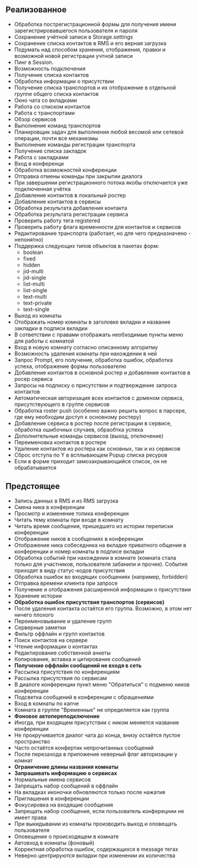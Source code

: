 Реализованное
-------------
* Обработка пострегистрационной формы для получения имени зарегистрировавшегося пользователя и пароля
* Сохранение учётной записи в Storage.settings
* Сохранение списка контактов в RMS и его верная загрузка
* Подумать над способом хранения, отображения, правки и возможной новой регистрации учтной записи
* Пинг в Session.
* Возможность подключения
* Получение списка контактов
* Обработка информации о присутствии
* Получение списка транспортов и их отображение в отдельной группе общего списка контактов
* Окно чата со вкладками
* Работа со списком контактов
* Работа с транспортами
* Обзор сервисов
* Выполнение команд транспортов
* Планировщик задач для выполнения любой весомой или сетевой операции, почти все механизмы
* Выполнение команды регистрации транспорта
* Получение списка закладок
* Работа с закладками
* Вход в конференци
* Обработка возможностей конференции
* Отправка отмены команды при закрытии диалога
* При завершении регистрационного потока якобы отключается уже подключенная учётка
* Добавление контактов в локальный ростер
* Добавление контактов в сервисы
* Обработка результата добавления контакта
* Обработка результата регистрации сервиса
* Проверить работу тега registered
* Проверить работу флага временности для контактов и сервисов
* Редактирование транспорта (работает, но для чего предназначено - непонятно)
* Поддержка следующих типов объектов в пакетах форм:
	* boolean 
	* fixed 
	* hidden 
	* jid-multi 
	* jid-single 
	* list-multi 
	* list-single 
	* text-multi 
	* text-private 
	* text-single 
* Выход из комнаты
* Отображать номер комнаты в заголовке вкладки и название закладки в подписи вкладки
* В сответствии с правами отображать необходимые пункты меню для работы с комнатой
* Вход в новую комнату согласно описанному алгоритму
* Возможность удаления комнаты при нахождении в ней
* Запрос Prompt, его получение, обработка ошибок, обработка успеха, отображение формы пользователю
* Добавление контактов в основной ростер и добавление контактов в росер сервиса
* Запросы на подписку о присутствии и подтверждение запроса контактов
* Автоматическая авторизация всех контактов с доменом сервиса, присутствующего в группе сервисов
* Обработка roster push (особенно важно решить вопрос в парсере, где ему необходим доступ к основному ростеру)
* Добавление сервиса в ростер после регистрации в сервисе, обработка ошибочных случаев, обраобтка успеха
* Дополнительные команды сервисов (выход, отключение)
* Переименовка контактов в ростере
* Удаление контактов из ростера как основных, так и из сервисов
* Сброс отступа по Y в всплывающем Popup списка ресуров
* Если в форме приходит замозакрывающийся список, он не обрабатывается

Предстоящее
-----------
* Запись данных в RMS и из RMS загрузка
* Смена ника в конференции
* Просмотр и изменение топика конференции
* Читать тему комнаты при входе в комнату
* Читать время сообщения, пришедшего из истории переписки конференции
* Отображение ников в сообщениях в конференции
* Отображение ника собеседника на вкладке приватного общения в конференции и номер комнаты в подписе вкладки
* Обработка событий при нахождении в комнате (комната стала только для участников, пользователя забанили и прочее). События приходят в виду статус-кодов присутствия
* Обработка ошибок во входящих сообщениях (например, forbidden)
* Отправка времени клиента при запросе
* Получение и отображения расширенной информации о присутствии
* Хранение истории
* **Обработка ошибок присутствия транспортов (сервисов)**
* После удаления контакта остаётся его группа. Возможно, в этом нет ничего плохого
* Переименовывание и удаление групп
* Серверные заметки
* Фильтр оффлайн и групп контактов
* Поиск контактов на сервере
* Чтение информации о контактах
* Редактирование собственной анкеты
* Копирование, вставка и цитирование сообщений
* **Получение оффлайн сообщений не входя в сеть**
* Рассылка присутствия по конференциям
* Рассылка присутствия по сервисам
* В диалоге конференции пункт меню "Обратиться" с подменю ников конференции
* Подсветка сообщений в конференции с обращениями
* Вход в комнаты по капче
* Комната в группе "Временные" не определяется как группа
* **Фоновое автопереподключение**
* Иногда, при входящем присутствии с ником меняется название конференции
* Не прокручивается диалог чата до конца, внизу остаётся пустое пространство
* Часто остаётся конфертик непрочитанных сообщений
* После перезахода в приложение неверный флаг авторизации у комнат
* **Ограничение длины названия комнаты**
* **Запрашивать информацию о сервисах**
* Нормальные имена сервисов
* Запрещать набор сообщений в оффлайн
* На вкладках иконочки обновляются только после нажатия
* Приглашения в конференции
* Фокусировка на входящие сообщения
* Запрещать набор сообщения, если пользователь конферецнии не имеет права
* При выкидывании из комнаты производить выход и оповещать пользователя
* Оповещение о происходящем в комнате
* Автовход в комнаты (фоновый)
* Корректная обработка ошибок, содержащихся в message тегах
* Неверно центрируются вкладки при изменении их количества
